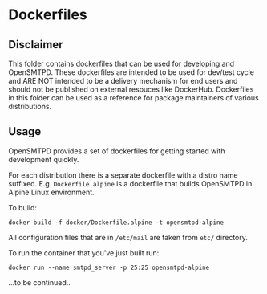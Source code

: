 # Dockerfiles

## Disclaimer

This folder contains dockerfiles that can be used for developing and OpenSMTPD.
These dockerfiles are intended to be used for dev/test cycle and ARE NOT
intended to be a delivery mechanism for end users and should not be published
on external resouces like DockerHub.  Dockerfiles in this folder can be used as
a reference for package maintainers of various distributions.


## Usage

OpenSMTPD provides a set of dockerfiles for getting started with development
quickly.

For each distribution there is a separate dockerfile with a distro name
suffixed.  E.g. `Dockerfile.alpine` is a dockerfile that builds OpenSMTPD in
Alpine Linux environment.

To build:

    docker build -f docker/Dockerfile.alpine -t opensmtpd-alpine


All configuration files that are in `/etc/mail` are taken from `etc/`  directory.


To run the container that you've just built run:

    docker run --name smtpd_server -p 25:25 opensmtpd-alpine




...to be continued..
